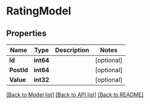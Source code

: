 # RatingModel

## Properties
Name | Type | Description | Notes
------------ | ------------- | ------------- | -------------
**Id** | **int64** |  | [optional] 
**PostId** | **int64** |  | [optional] 
**Value** | **int32** |  | [optional] 

[[Back to Model list]](../README.md#documentation-for-models) [[Back to API list]](../README.md#documentation-for-api-endpoints) [[Back to README]](../README.md)


